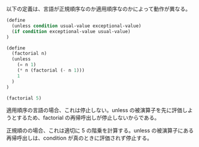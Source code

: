 以下の定義は、言語が正規順序なのか適用順序なのかによって動作が異なる。

```scheme
(define
  (unless condition usual-value exceptional-value)
  (if condition exceptional-value usual-value)
)

(define
  (factorial n)
  (unless
    (= n 1)
    (* n (factorial (- n 1)))
    1
  )
)

(factorial 5)
```

適用順序の言語の場合、これは停止しない。unless の被演算子を先に評価しようとするため、factorial の再帰呼出しが停止しないからである。

正規順のの場合、これは適切に 5 の階乗を計算する。unless の被演算子にある再帰呼出しは、condition が真のときに評価されず停止する。
